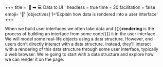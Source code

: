 +++
title = '💾 ➡️ 💻 Data to UI '
headless = true
time = 30
facilitation = false
emoji= '🧩'
[objectives]
    1='Explain how data is rendered into a user interface'
+++

When we build user interfaces we often take data and {{<tooltip title="render">}}**rendering** is the process of building an interface from some code{{</tooltip>}} it in the user interface. We will model some real-life objects using a data structure. However, end users don't directly interact with a data structure. Instead, they'll interact with a rendering of this data structure through some user interface, typically a web browser. We're going to start with a data structure and explore how we can render it on the page.
